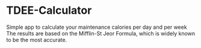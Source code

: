 # TDEE-Calculator
Simple app to calculate your maintenance calories per day and per week
The results are based on the Mifflin-St Jeor Formula, which is widely known to be the most accurate.
